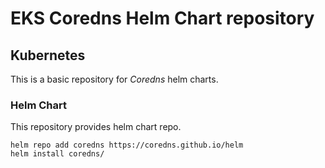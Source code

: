 # EKS Coredns Helm Chart repository

## Kubernetes

This is a basic repository for *Coredns* helm charts.

### Helm Chart

This repository provides helm chart repo.

```
helm repo add coredns https://coredns.github.io/helm
helm install coredns/
```

